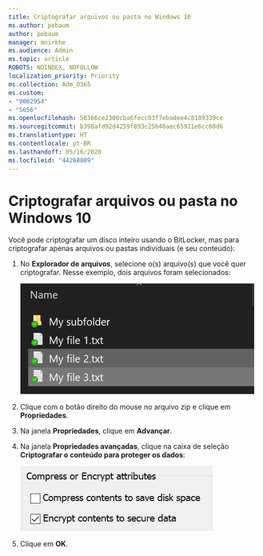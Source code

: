 ```yaml
---
title: Criptografar arquivos ou pasta no Windows 10
ms.author: pebaum
author: pebaum
manager: mnirkhe
ms.audience: Admin
ms.topic: article
ROBOTS: NOINDEX, NOFOLLOW
localization_priority: Priority
ms.collection: Adm_O365
ms.custom:
- "9002954"
- "5656"
ms.openlocfilehash: 50366ce2300cba6fecc03f7ebadee4c8189339ce
ms.sourcegitcommit: b398afd92d4259f893c25b48aec65921e6cc68d6
ms.translationtype: HT
ms.contentlocale: pt-BR
ms.lasthandoff: 05/16/2020
ms.locfileid: "44268809"
---
```

# <a name="encrypt-files-or-folder-in-windows-10"></a>Criptografar arquivos ou pasta no Windows 10

Você pode criptografar um disco inteiro usando o BitLocker, mas para criptografar apenas arquivos ou pastas individuais (e seu conteúdo):

1. No **Explorador de arquivos**, selecione o(s) arquivo(s) que você quer criptografar. Nesse exemplo, dois arquivos foram selecionados:

    ![Selecionar arquivos ou pastas para criptografar](media/select-for-encrypting.png)

2. Clique com o botão direito do mouse no arquivo zip e clique em **Propriedades**.

3. Na janela **Propriedades**, clique em **Advançar**.

4. Na janela **Propriedades avançadas**, clique na caixa de seleção **Criptografar o conteúdo para proteger os dados**:

    ![Criptografar conteúdo](media/encrypt-contents.png)

5. Clique em **OK**.
